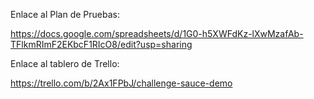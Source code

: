 Enlace al Plan de Pruebas:

https://docs.google.com/spreadsheets/d/1G0-h5XWFdKz-lXwMzafAb-TFlkmRImF2EKbcF1RIcO8/edit?usp=sharing

Enlace al tablero de Trello:

https://trello.com/b/2Ax1FPbJ/challenge-sauce-demo
